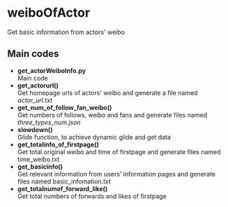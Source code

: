 # **weiboOfActor**  
Get basic information from actors' weibo  
  
## **Main codes**  
  * **get_actorWeiboInfo.py**  
    Main code  
  * **get_actorurl()**  
    Get homepage urls of actors' weibo and generate a file named _actor_url.txt_  
  * **get_num_of_follow_fan_weibo()**  
    Get numbers of follows, weibo and fans and generate files named _three_types_num.json_  
  * **slowdown()**  
    Glide function, to achieve dynamic glide and get data  
  * **get_totalinfo_of_firstpage()**  
    Get total original weibo and time of firstpage and generate files named time_weibo.txt  
  * **get_basicinfo()**  
    Get relevant information from users' information pages and generate files named basic_infomation.txt  
  * **get_totalnumof_forward_like()**  
    Get total numbers of forwards and likes of firstpage
